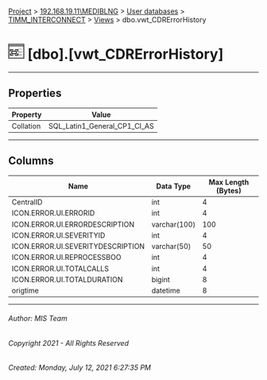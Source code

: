#### 

[Project](../../../../index.md) > [192.168.19.11\\MEDIBLNG](../../../index.md) > [User databases](../../index.md) > [TIMM_INTERCONNECT](../index.md) > [Views](Views.md) > dbo.vwt_CDRErrorHistory

# ![Views](../../../../Images/View32.png) [dbo].[vwt_CDRErrorHistory]

---

## <a name="#properties"></a>Properties

| Property | Value |
|---|---|
| Collation | SQL_Latin1_General_CP1_CI_AS |


---

## <a name="#columns"></a>Columns

| Name | Data Type | Max Length (Bytes) |
|---|---|---|
| CentralID | int | 4 |
| ICON.ERROR.UI.ERRORID | int | 4 |
| ICON.ERROR.UI.ERRORDESCRIPTION | varchar(100) | 100 |
| ICON.ERROR.UI.SEVERITYID | int | 4 |
| ICON.ERROR.UI.SEVERITYDESCRIPTION | varchar(50) | 50 |
| ICON.ERROR.UI.REPROCESSBOO | int | 4 |
| ICON.ERROR.UI.TOTALCALLS | int | 4 |
| ICON.ERROR.UI.TOTALDURATION | bigint | 8 |
| origtime | datetime | 8 |


---

###### Author:  MIS Team

###### Copyright 2021 - All Rights Reserved

###### Created: Monday, July 12, 2021 6:27:35 PM

